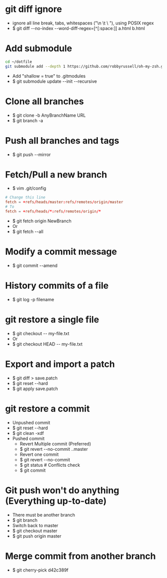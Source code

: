 git diff ignore
=====
* ignore all line break, tabs, whitespaces ("\n \t \ "), using POSIX regex
* $ git diff --no-index --word-diff-regex=[^[:space:]] a.html b.html

Add submodule
=====
```sh
cd ~/dotfile
git submodule add --depth 1 https://github.com/robbyrussell/oh-my-zsh.git
```
* Add "shallow = true" to .gitmodules
* $ git submodule update --init --recursive

Clone all branches
=====
* $ git clone -b AnyBranchName URL
* $ git branch -a

Push all branches and tags
=====
* $ git push --mirror

Fetch/Pull a new branch
=====
* $ vim .git/config
```conf
# Change this line
fetch = +refs/heads/master:refs/remotes/origin/master
# To
fetch = +refs/heads/*:refs/remotes/origin/*
```
* $ git fetch origin NewBranch
* Or
* $ git fetch --all

Modify a commit message
=====
* $ git commit --amend

History commits of a file
=====
* $ git log -p filename

git restore a single file
=====
* $ git checkout -- my-file.txt
* Or
* $ git checkout HEAD -- my-file.txt

Export and import a patch
=====
* $ git diff > save.patch
* $ git reset --hard
* $ git apply save.patch

git restore a commit
=====
* Unpushed commit
* $ git reset --hard <commit>
* $ git clean -xdf
* Pushed commit
    * Revert Multiple commit (Preferred)
    * $ git revert --no-commit <commit>..master
    * Revert one commit
    * $ git revert --no-commit <commit>
    * $ git status # Conflicts check
    * $ git commit

Git push won't do anything (Everything up-to-date)
=====
* There must be another branch
* $ git branch
* Switch back to master
* $ git checkout master
* $ git push origin master

Merge commit from another branch
=====
* $ git cherry-pick d42c389f
